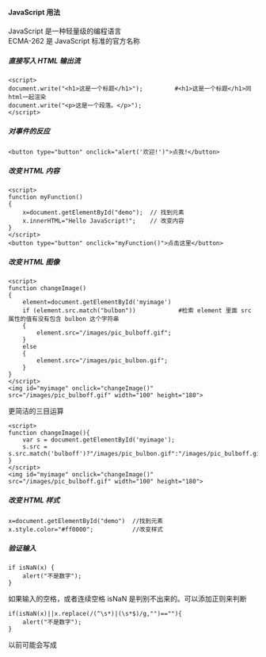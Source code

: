 #### JavaScript 用法 
JavaScript 是一种轻量级的编程语言  
ECMA-262 是 JavaScript 标准的官方名称

##### 直接写入 HTML 输出流
```
<script>
document.write("<h1>这是一个标题</h1>");         #<h1>这是一个标题</h1>同html一起渲染
document.write("<p>这是一个段落。</p>");
</script>
```
##### 对事件的反应
```
<button type="button" onclick="alert('欢迎!')">点我!</button>
```
##### 改变 HTML 内容
```
<script>
function myFunction()
{
	x=document.getElementById("demo");  // 找到元素
	x.innerHTML="Hello JavaScript!";    // 改变内容
}
</script>
<button type="button" onclick="myFunction()">点击这里</button>
```
##### 改变 HTML 图像
```
<script>
function changeImage()
{
    element=document.getElementById('myimage')
    if (element.src.match("bulbon"))            #检索 element 里面 src 属性的值有没有包含 bulbon 这个字符串
    {
        element.src="/images/pic_bulboff.gif";
    }
    else
    {
        element.src="/images/pic_bulbon.gif";
    }
}
</script>
<img id="myimage" onclick="changeImage()" src="/images/pic_bulboff.gif" width="100" height="180">
```
更简洁的三目运算
```
<script>
function changeImage(){
	var s = document.getElementById('myimage');
	s.src = s.src.match('bulboff')?"/images/pic_bulbon.gif":"/images/pic_bulboff.gif";
}
</script>
<img id="myimage" onclick="changeImage()" src="/images/pic_bulboff.gif" width="100" height="180">

```
##### 改变 HTML 样式
```
x=document.getElementById("demo")  //找到元素 
x.style.color="#ff0000";           //改变样式
```
##### 验证输入
```
if isNaN(x) {
    alert("不是数字");
}
```
如果输入的空格，或者连续空格 isNaN 是判别不出来的。可以添加正则来判断
```
if(isNaN(x)||x.replace(/(^\s*)|(\s*$)/g,"")==""){
    alert("不是数字");
}
```
以前可能会写成 <script type="text/javascript"> 
现在直接 <script> 就可以了。JavaScript 是所有现代浏览器以及 HTML5 中的默认脚本语言

##### 位置
通常的做法是把函数放入 <head> 部分中，或者放在页面底部。这样就可以把它们安置到同一处位置，不会干扰页面的内容  
也可以外置 script
```
<body>
<script src="myScript.js"></script>        #外部脚本不能包含 <script> 标签
</body>
```

#### JavaScript 输出
##### 显示数据
- window.alert() 弹出警告框。
- document.write() 将内容写到 HTML 文档中。      #如果在文档已完成加载后执行 document.write，整个 HTML 页面将被覆盖
- innerHTML 写入到 HTML 元素。
- console.log() 写入到浏览器的控制台

```
window.alert(5 + 6)
document.write("段落已修改")
document.write(date())           #调用日期函数        
document.getElementById("demo").innerHTML = "段落已修改。"

a = 5;
b = 6;
c = a + b;
console.log(c)
```

#### JavaScript 语法
##### 字面量   
在编程语言中，一般固定值称为字面量  
- 数字（Number）字面量  可以是整数或者是小数，或者是科学计数(e)
- 字符串（String）字面量  可以使用单引号或双引号:
- 表达式字面量 用于计算
- 数组（Array）字面量  定义一个数组
- 对象（Object）字面量 定义一个对象（如json）
- 函数（Function）字面量 定义一个函数
##### 数据类型
```
var length = 16;                                  // Number 通过数字字面量赋值 
var points = x * 10;                              // Number 通过表达式字面量赋值
var lastName = "Johnson";                         // String 通过字符串字面量赋值
var cars = ["Saab", "Volvo", "BMW"];              // Array  通过数组字面量赋值
var person = {firstName:"John", lastName:"Doe"};  // Object 通过对象字面量赋值
```
##### 变量
```
var x, length    #使用关键字 var 来定义变量
x = 5
length = 6
```
在指令式语言中，变量通常是可变的。字面量是一个恒定的值

##### 操作符
- 赋值，算术和位运算符	=  +  -  *  /	在 JS 运算符中描述
- 条件，比较及逻辑运算符	==  != <  > 	在 JS 比较运算符中描述

##### 关键字与注释
语句是用分号分隔
```
var y = x * 10;
```
JavaScript 关键字必须以字母、下划线（_）或美元符（$）开始

##### 函数
```
function myFunction(a, b) {
   	return a * b;                                // 返回 a 乘以 b 的结果
}
```

javascript字母大小写
javaScript 使用 Unicode 字符集
JavaScript 中，常见的是驼峰法的命名规则

#### JavaScript 语句
通常我们在每条可执行的语句结尾添加分号。
```
var y = x * 10;
```
使用分号的另一用处是在一行中编写多条语句。
```
var y = x * 10;var m 
```

##### 代码块
代码块以左花括号开始，以右花括号结束。
代码块的作用是一并地执行语句序列
函数中常见

##### 语句标识符
JavaScript 语句通常以一个 语句标识符 为开始，并执行该语句
```
break	
catch	语句块，在 try 语句块执行出错时执行 catch 语句块。
continue	跳过循环中的一个迭代。
do ... while	执行一个语句块，在条件语句为 true 时继续执行该语句块。
for	在条件语句为 true 时，可以将代码块执行指定的次数。
for ... in	
function	定义一个函数
if ... else	
return	
switch	用于基于不同的条件来执行不同的动作。
throw	抛出（生成）错误 。
try	实现错误处理，与 catch 一同使用。
var	
while	
```
##### 对代码行进行折行
```
document.write("你好 \
世界!");

document.write \       #但是这样不行
("你好世界!");
```
#### JavaScript 注释
##### 多行注释
以 /* 开始，以 */ 结尾。

#### 应用注释符号验证浏览器是否支持 JavaScript 脚本功能
```
<script>
<!--                                                    #HTML提供的注释符号进行验证,不支持javascrip的会被注释掉
document.write("您的浏览器支持JavaScript脚本!");          #支持的会读取，用//避免 JavaScript 执行 --> 标签
//-->
</script>
```

#### JavaScript 变量
- 变量必须以字母开头
- 变量也能以 $ 和 _ 符号开头（不过我们不推荐这么做）
- 变量名称对大小写敏感（y 和 Y 是不同的变量）
```
var carname;  #声明一个变量，为空值undefined
````
一条语句，多个变量
```
var lastname="Doe", age=30, job="carpenter";
```
也可以分行
```
var lastname="Doe",
age=30,
job="carpenter";
```
但是这样不行
```
var x,y,z=1;    #x,y 为 undefined， z 为 1
```
重新声明变量不会丢失值
```
var carname="Volvo"; 
var carname;              #还是"Volvo"  
```
##### let变量
let允许你声明一个作用域被限制在块级中的变量、语句或者表达式。在Function中局部变量推荐使用let变量，避免变量名冲突
let 声明的变量只在其声明的块或子块中可用  
var 声明的变量的作用域是整个封闭函数
```
function varTest() {
    var x = 1;
    if (true) {
        var x = 2;       // 同样的变量!
        console.log(x);  // 2
    }
    console.log(x);  // 2
}

function letTest() {
    let x = 1;
    if (true) {
        let x = 2;       // 不同的变量    
        console.log(x);  // 2  
    }
    console.log(x);  // 1
}
```

##### 变量作用域
Javascript声明变量的时候，虽然用var关键字声明和不用关键字声明，很多时候运行并没有问题，但是这两种方式还是有区别的
```
// num1为全局变量，num2为window的一个属性      #????????
var num1 = 1;
num2 = 2;
// delete num1;  无法删除
// delete num2;  删除
function model(){
var num1 = 1; // 本地变量
num2 = 2;     // window的属性
    // 匿名函数
    (function(){
        var num = 1; // 本地变量
        num1 = 2; // 继承作用域（闭包）
        num3 = 3; // window的属性
    }())
}
```
#### JavaScript 数据类型
字符串（String）、数字(Number)、布尔(Boolean)、数组(Array)、对象(Object)、空（Null）、未定义（Undefined）

##### 动态类型
相同的变量可用作不同的类型

##### 字符串
...
##### 数字
只有一种数字类型。数字可以带小数点，也可以不带
```
var x1=34.00;      //使用小数点来写
var x2=34;         //不使用小数点来写
```
极大或极小的数字可以通过科学（指数）计数法来书写
```
var y=123e5;      // 12300000
var z=123e-5;     // 0.00123
```

##### 布尔
```
var x=true;
var y=false;      #首字母小写，python首字母大写
```
##### 数组
```
var cars=new Array();
cars[0]="Saab";                
cars[1]="Volvo";
cars[2]="BMW";
```
或者(condensed array):
```
var cars=new Array("Saab","Volvo","BMW");
```
或者 (literal array):
```
var cars=["Saab","Volvo","BMW"];
```
##### java对象       
对象由花括号分隔。在括号内部，对象的属性以名称和值对的形式 (name : value) 来定义。属性由逗号分隔，有点像python dict
```
var person={firstname:"John", lastname:"Doe", id:5566};   #有三个属性
```
查找
```
name=person.lastname;        
name=person["lastname"];
```

##### Undefined 和 Null
可以通过将变量的值设置为 null 来清空变量
```
cars=null;
person=null;
```
##### 声明变量类型
声明新变量时，可以使用关键词 "new" 来声明其类型
```
var carname=new String;
var x=      new Number;
var y=      new Boolean;
var cars=   new Array;
var person= new Object;
```
